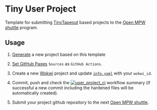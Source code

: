 # Tiny User Project

Template for submitting [TinyTapeout](https://tinytapeout.com) based projects to the [Open MPW shuttle](https://developers.google.com/silicon) program.

## Usage

1. [Generate](https://github.com/proppy/tiny_user_project/generate) a new project based on this template

1. [Set GitHub Pages](https://tinytapeout.com/faq/#my-github-action-is-failing-on-the-pages-part) `Sources` as `GitHub Actions`.

1. Create a new [Wokwi](https://wokwi.com/projects/339800239192932947) project and update [`info.yaml`](info.yaml) with your `wokwi_id`.

1. Commit, push and check the [![user_project_ci](https://github.com/proppy/tiny_caravel_user_project/actions/workflows/user_project_ci.yml/badge.svg)](https://github.com/proppy/tiny_caravel_user_project/actions/workflows/user_project_ci.yml) workflow summary (if successful a new commit including the hardened files will be automatically created).

1. Submit your project github repository to the next [Open MPW shuttle](https://platform.efabless.com/shuttles/GFMPW-0).
